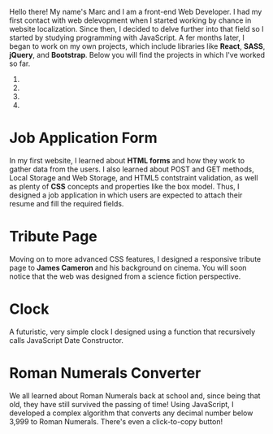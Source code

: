Hello there!
My name's Marc and I am a front-end Web Developer. I had my first contact with web delevopment when I started working by chance in website localization. Since then, I decided to delve further into that field so I started by studying programming with JavaScript. A fer months later, I began to work on my own projects, which include libraries like **React**, **SASS**, **jQuery**, and **Bootstrap**. Below you will find the projects in which I've worked so far.

1.
2.
3.
4.

# Job Application Form
In my first website, I learned about **HTML forms** and how they work to gather data from the users. I also learned about POST and GET methods, Local Storage and Web Storage, and HTML5 contstraint validation, as well as plenty of **CSS** concepts and properties like the box model. Thus, I designed a job application in which users are expected to attach their resume and fill the required fields.

# Tribute Page
Moving on to more advanced CSS features, I designed a responsive tribute page to **James Cameron** and his background on cinema. You will soon notice that the web was designed from a science fiction perspective.

# Clock
A futuristic, very simple clock I designed using a function that recursively calls JavaScript Date Constructor.

# Roman Numerals Converter
We all learned about Roman Numerals back at school and, since being that old, they have still survived the passing of time! Using JavaScript, I developed a complex algorithm that converts any decimal number below 3,999 to Roman Numerals. There's even a click-to-copy button!
